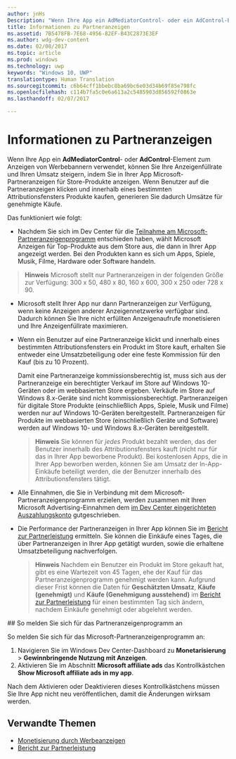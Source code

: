 ```yaml
---
author: jnHs
Description: "Wenn Ihre App ein AdMediatorControl- oder ein AdControl-Element zum Anzeigen von Werbebannern verwendet, können Sie Ihre Anzeigenfüllrate und Ihren Umsatz steigern, indem Sie in Ihrer App Microsoft-Partneranzeigen anzeigen."
title: Informationen zu Partneranzeigen
ms.assetid: 7B5478FB-7E68-4956-82EF-B43C2873E3EF
ms.author: wdg-dev-content
ms.date: 02/08/2017
ms.topic: article
ms.prod: windows
ms.technology: uwp
keywords: "Windows 10, UWP"
translationtype: Human Translation
ms.sourcegitcommit: c6b64cff1bbebc8ba69bc6e03d34b69f85e798fc
ms.openlocfilehash: c114b7fa5c0e6a613a2c5485903d856592f0863e
ms.lasthandoff: 02/07/2017

---
```


# <a name="about-affiliate-ads"></a>Informationen zu Partneranzeigen

Wenn Ihre App ein **AdMediatorControl**- oder **AdControl**-Element zum Anzeigen von Werbebannern verwendet, können Sie Ihre Anzeigenfüllrate und Ihren Umsatz steigern, indem Sie in Ihrer App Microsoft-Partneranzeigen für Store-Produkte anzeigen. Wenn Benutzer auf die Partneranzeigen klicken und innerhalb eines bestimmten Attributionsfensters Produkte kaufen, generieren Sie dadurch Umsätze für genehmigte Käufe.

Das funktioniert wie folgt:

* Nachdem Sie sich im Dev Center für die [Teilnahme am Microsoft-Partneranzeigenprogramm](#opt-in) entschieden haben, wählt Microsoft Anzeigen für Top-Produkte aus dem Store aus, die dann in Ihrer App angezeigt werden. Bei den Produkten kann es sich um Apps, Spiele, Musik, Filme, Hardware oder Software handeln.

 > **Hinweis**  Microsoft stellt nur Partneranzeigen in der folgenden Größe zur Verfügung: 300 x 50, 480 x 80, 160 x 600, 300 x 250 oder 728 x 90.

* Microsoft stellt Ihrer App nur dann Partneranzeigen zur Verfügung, wenn keine Anzeigen anderer Anzeigennetzwerke verfügbar sind. Dadurch können Sie Ihre nicht erfüllten Anzeigenaufrufe monetisieren und Ihre Anzeigenfüllrate maximieren.
* Wenn ein Benutzer auf eine Partneranzeige klickt und innerhalb eines bestimmten Attributionsfensters ein Produkt im Store kauft, erhalten Sie entweder eine Umsatzbeteiligung oder eine feste Kommission für den Kauf (bis zu 10 Prozent).

  Damit eine Partneranzeige kommissionsberechtig ist, muss sich aus der Partneranzeige ein berechtigter Verkauf im Store auf Windows 10-Geräten oder im webbasierten Store ergeben. Verkäufe im Store auf Windows 8.x-Geräte sind nicht kommissionsberechtigt. Partneranzeigen für digitale Store Produkte (einschließlich Apps, Spiele, Musik und Filme) werden nur auf Windows 10-Geräten bereitgestellt. Partneranzeigen für Produkte im webbasierten Store (einschließlich Geräte und Software) werden auf Windows 10- und Windows 8.x-Geräten bereitgestellt.

    > **Hinweis**  Sie können für *jedes* Produkt bezahlt werden, das der Benutzer innerhalb des Attributionsfensters kauft (nicht nur für das in Ihrer App beworbene Produkt). Bei kostenlosen Apps, die in Ihrer App beworben werden, können Sie am Umsatz der In-App-Einkäufe beteiligt werden, die der Benutzer innerhalb des Attributionsfensters tätigt.

* Alle Einnahmen, die Sie in Verbindung mit dem Microsoft-Partneranzeigenprogramm erzielen, werden zusammen mit Ihren Microsoft Advertising-Einnahmen dem [im Dev Center eingerichteten Auszahlungskonto](setting-up-your-payout-account-and-tax-forms.md) gutgeschrieben.
* Die Performance der Partneranzeigen in Ihrer App können Sie im [Bericht zur Partnerleistung](affiliates-performance-report.md) ermitteln. Sie können die Einkäufe eines Tages, die über Partneranzeigen in Ihrer App getätigt wurden, sowie die erhaltene Umsatzbeteiligung nachverfolgen.  

  > **Hinweis**  Nachdem ein Benutzer ein Produkt im Store gekauft hat, gibt es eine Wartezeit von 45 Tagen, ehe der Kauf für das Partneranzeigenprogramm genehmigt werden kann. Aufgrund dieser Frist können die Daten für **Geschätzten Umsatz**, **Käufe (genehmigt)** und **Käufe (Genehmigung ausstehend)** im [Bericht zur Partnerleistung](affiliates-performance-report.md) für einen bestimmten Tag sich ändern, nachdem Einkäufe genehmigt oder abgelehnt werden.

<span id="opt-in" />
## <a name="how-to-opt-in-to-the-affiliate-ads-program"></a>So melden Sie sich für das Partneranzeigenprogramm an

So melden Sie sich für das Microsoft-Partneranzeigenprogramm an:

1. Navigieren Sie im Windows Dev Center-Dashboard zu **Monetarisierung** &gt; **Gewinnbringende Nutzung mit Anzeigen**.
2. Aktivieren Sie im Abschnitt **Microsoft affiliate ads** das Kontrollkästchen **Show Microsoft affiliate ads in my app**.

Nach dem Aktivieren oder Deaktivieren dieses Kontrollkästchens müssen Sie Ihre App nicht neu veröffentlichen, damit die Änderungen wirksam werden.


## <a name="related-topics"></a>Verwandte Themen


* [Monetisierung durch Werbeanzeigen](monetize-with-ads.md)
* [Bericht zur Partnerleistung](affiliates-performance-report.md)

